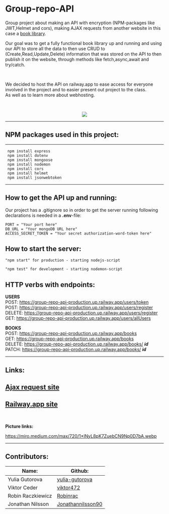 # Group-repo-API
Group project about making an API with encryption (NPM-packages like JWT,Helmet and cors), making AJAX requests from another website in this case a [book library](https://github.com/Jonathannilsson90/Group-repo-AJAX-site).

Our goal was to get a fully functional book library up and running and using our API to store all the data to then use CRUD to (Create,Read,Update,Delete) information that was stored on the API to then publish it on the website, through methods like fetch,async,await and try/catch.

<br>


We decided to host the API on railway.app to ease access for everyone involved in the project and to easier present out project to the class. <br>
As well as to learn more about webhosting.

<br>
<p align="center">
<img src="https://miro.medium.com/max/720/1*INyL8pK7ZuebCN9Np0D7bA.webp" >
</p>

---

## NPM packages used in this project: 


---


```
 npm install express 
 npm install dotenv
 npm install mongoose
 npm install nodemon
 npm install cors
 npm install helmet
 npm install jsonwebtoken
 ```


---


## How to get the API up and running:
Our project has a .gitignore so in order to get the server running following declarations is needed in a **.env**-file:
```
PORT = "Your port here"
DB_URL = "Your mongoDB URL here"
ACCESS_SECRET_TOKEN = "Your secret authorization-word-token here"
```

## How to start the server:
```
"npm start" for production - starting nodejs-script

"npm test" for development - starting nodemon-script
```
## HTTP verbs with endpoints:

**USERS**<br>
POST:   https://group-repo-api-production.up.railway.app/users/token <br>
POST:   https://group-repo-api-production.up.railway.app/users/register<br>
DELETE: https://group-repo-api-production.up.railway.app/users/register<br>
GET:    https://group-repo-api-production.up.railway.app/users/allUsers<br>

**BOOKS** <br>
POST:   https://group-repo-api-production.up.railway.app/books <br>
GET:    https://group-repo-api-production.up.railway.app/books <br>
DELETE: https://group-repo-api-production.up.railway.app/books/ ***id*** <br>
PATCH:  https://group-repo-api-production.up.railway.app/books/ ***id*** <br>


---


## Links:
## [Ajax request site](https://github.com/Jonathannilsson90/Group-repo-AJAX-site)
## [Railway.app site](https://group-repo-api-production.up.railway.app)

<br>

<b>Picture links:</b>

https://miro.medium.com/max/720/1*INyL8pK7ZuebCN9Np0D7bA.webp



---


## Contributors:


|Name: |Github:    |
|-----------------|-----------| 
|Yulia Gutorova   |[yulia-gutorova](https://github.com/yulia-gutorova)           |
|Viktor Ceder     |[viktor472](https://github.com/viktor472)                    |
|Robin Raczkiewicz|[Robinrac](https://github.com/Robinrac)                      |           
|Jonathan Nilsson |[Jonathannilsson90](https://github.com/Jonathannilsson90/)   |           